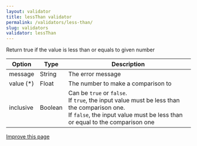 ```yaml
---
layout: validator
title: lessThan validator
permalink: /validators/less-than/
slug: validators
validator: lessThan
---
```


Return true if the value is less than or equals to given number

Option    | Type    | Description
----------|---------|------------
message   | String  | The error message
value (*) | Float   | The number to make a comparison to
inclusive | Boolean | Can be ```true``` or ```false```.<br />If ```true```, the input value must be less than the comparison one.<br />If ```false```, the input value must be less than or equal to the comparison one

<a href="{{ site.repository.docs_edit }}/validators/lessThan.md" class="btn btn-info">Improve this page</a>